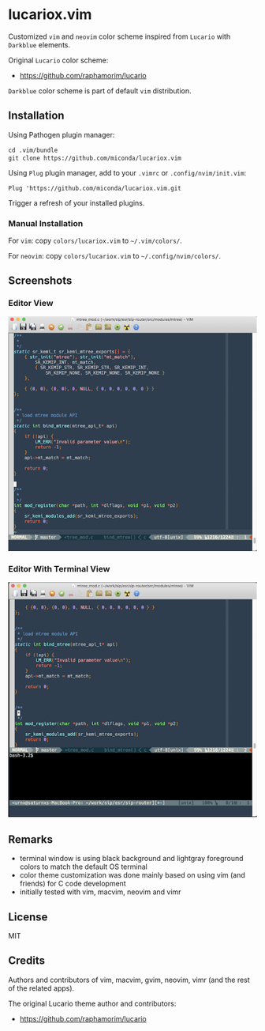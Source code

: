 # lucariox.vim #

Customized `vim` and `neovim` color scheme inspired from `Lucario` with `Darkblue` elements.

Original `Lucario` color scheme:

  * https://github.com/raphamorim/lucario

`Darkblue` color scheme is part of default `vim` distribution.

## Installation ##

Using Pathogen plugin manager:

```
cd .vim/bundle
git clone https://github.com/miconda/lucariox.vim
```

Using `Plug` plugin manager, add to your `.vimrc` or `.config/nvim/init.vim`:

```
Plug 'https://github.com/miconda/lucariox.vim.git
```

Trigger a refresh of your installed plugins.

### Manual Installation ###

For `vim`: copy `colors/lucariox.vim` to `~/.vim/colors/`.

For `neovim`: copy `colors/lucariox.vim` to `~/.config/nvim/colors/`.

## Screenshots ##

### Editor View ###

![Screenshot](https://github.com/miconda/vresources/raw/master/lucariox.vim/screenshots/vim-lucariox-view.png)


### Editor With Terminal View ###

![Screenshot](https://github.com/miconda/vresources/raw/master/lucariox.vim/screenshots/vim-lucariox-terminal.png)

## Remarks ##

  * terminal window is using black background and lightgray foreground colors to
  match the default OS terminal
  * color theme customization was done mainly based on using vim (and friends)
  for C code development
  * initially tested with vim, macvim, neovim and vimr

## License ##

MIT

## Credits ##

Authors and contributors of vim, macvim, gvim, neovim, vimr (and the rest of
the related apps).

The original Lucario theme author and contributors:

  * https://github.com/raphamorim/lucario
